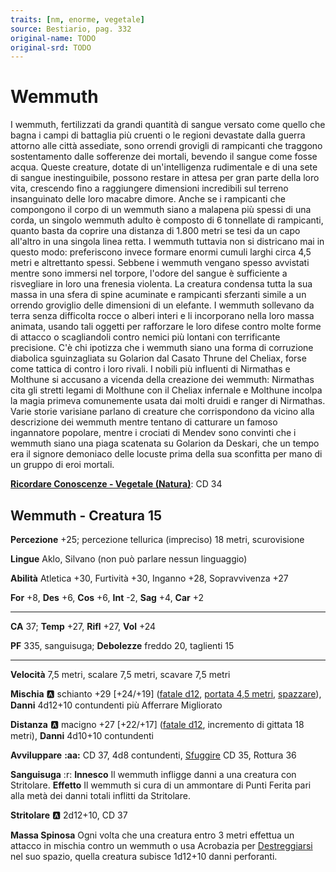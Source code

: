 ```yaml
---
traits: [nm, enorme, vegetale]
source: Bestiario, pag. 332
original-name: TODO
original-srd: TODO
---
```


# Wemmuth

I wemmuth, fertilizzati da grandi quantità di sangue versato come quello che bagna i campi di battaglia più cruenti o le regioni devastate dalla guerra attorno alle città assediate, sono orrendi grovigli di rampicanti che traggono sostentamento dalle sofferenze dei mortali, bevendo il sangue come fosse acqua. Queste creature, dotate di un'intelligenza rudimentale e di una sete di sangue inestinguibile, possono restare in attesa per gran parte della loro vita, crescendo fino a raggiungere dimensioni incredibili sul terreno insanguinato delle loro macabre dimore. Anche se i rampicanti che compongono il corpo di un wemmuth siano a malapena più spessi di una corda, un singolo wemmuth adulto è composto di 6 tonnellate di rampicanti, quanto basta da coprire una distanza di 1.800 metri se tesi da un capo all'altro in una singola linea retta. I wemmuth tuttavia non si districano mai in questo modo: preferiscono invece formare enormi cumuli larghi circa 4,5 metri e altrettanto spessi. Sebbene i wemmuth vengano spesso avvistati mentre sono immersi nel torpore, l'odore del sangue è sufficiente a risvegliare in loro una frenesia violenta. La creatura condensa tutta la sua massa in una sfera di spine acuminate e rampicanti sferzanti simile a un orrendo groviglio delle dimensioni di un elefante. I wemmuth sollevano da terra senza difficolta rocce o alberi interi e li incorporano nella loro massa animata, usando tali oggetti per rafforzare le loro difese contro molte forme di attacco o scagliandoli contro nemici più lontani con terrificante precisione. C'è chi ipotizza che i wemmuth siano una forma di corruzione diabolica sguinzagliata su Golarion dal Casato Thrune del Cheliax, forse come tattica di contro i loro rivali. I nobili più influenti di Nirmathas e Molthune si accusano a vicenda della creazione dei wemmuth: Nirmathas cita gli stretti legami di Molthune con il Cheliax infernale e Molthune incolpa la magia primeva comunemente usata dai molti druidi e ranger di Nirmathas. Varie storie varisiane parlano di creature che corrispondono da vicino alla descrizione dei wemmuth mentre tentano di catturare un famoso ingannatore popolare, mentre i crociati di Mendev sono convinti che i wemmuth siano una piaga scatenata su Golarion da Deskari, che un tempo era il signore demoniaco delle locuste prima della sua sconfitta per mano di un gruppo di eroi mortali.

**[Ricordare Conoscenze - Vegetale (Natura)](/azioni/ricordare-conoscenze)**: CD 34

## Wemmuth - Creatura 15

**Percezione** +25; percezione tellurica (impreciso) 18 metri, scurovisione

**Lingue** Aklo, Silvano (non può parlare nessun linguaggio)

**Abilità** Atletica +30, Furtività +30, Inganno +28, Sopravvivenza +27

**For** +8, **Des** +6, **Cos** +6, **Int** -2, **Sag** +4, **Car** +2

***

**CA** 37; **Temp** +27, **Rifl** +27, **Vol** +24

**PF** 335, sanguisuga; **Debolezze** freddo 20, taglienti 15

***

**Velocità** 7,5 metri, scalare 7,5 metri, scavare 7,5 metri

**Mischia** :a: schianto +29 \[+24/+19] ([fatale d12](/tratti/fatale), [portata 4,5 metri](/tratti/portata), [spazzare](/tratti/spazzare)), **Danni** 4d12+10 contundenti più Afferrare Migliorato

**Distanza** :a: macigno +27 \[+22/+17] ([fatale d12](/tratti/fatale), incremento di gittata 18 metri), **Danni** 4d10+10 contundenti

**Avviluppare** **:aa:** CD 37, 4d8 contundenti, [Sfuggire](/azioni/sfuggire) CD 35, Rottura 36

**Sanguisuga** :r: **Innesco** Il wemmuth infligge danni a una creatura con Stritolare. **Effetto** Il wemmuth si cura di un ammontare di Punti Ferita pari alla metà dei danni totali inflitti da Stritolare.

**Stritolare** :a: 2d12+10, CD 37

**Massa Spinosa** Ogni volta che una creatura entro 3 metri effettua un attacco in mischia contro un wemmuth o usa Acrobazia per [Destreggiarsi](/azioni/destreggiarsi) nel suo spazio, quella creatura subisce 1d12+10 danni perforanti.
